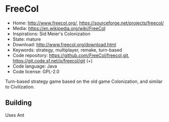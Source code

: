 # FreeCol

- Home: http://www.freecol.org/, https://sourceforge.net/projects/freecol/
- Media: https://en.wikipedia.org/wiki/FreeCol
- Inspirations: Sid Meier's Colonization
- State: mature
- Download: http://www.freecol.org/download.html
- Keywords: strategy, multiplayer, remake, turn-based
- Code repository: https://github.com/FreeCol/freecol.git, https://git.code.sf.net/p/freecol/git (+)
- Code language: Java
- Code license: GPL-2.0

Turn-based strategy game based on the old game Colonization, and similar to Civilization.

## Building

Uses Ant

